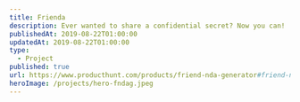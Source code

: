 ```yaml
---
title: Frienda
description: Ever wanted to share a confidential secret? Now you can!
publishedAt: 2019-08-22T01:00:00
updatedAt: 2019-08-22T01:00:00
type:
  - Project
published: true
url: https://www.producthunt.com/products/friend-nda-generator#friend-nda-generator
heroImage: /projects/hero-fndag.jpeg
---
```

